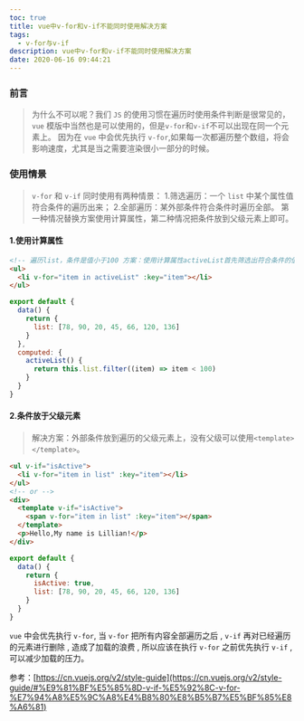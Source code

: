 ```yaml
---
toc: true
title: vue中v-for和v-if不能同时使用解决方案
tags:
  - v-for与v-if
description: vue中v-for和v-if不能同时使用解决方案
date: 2020-06-16 09:44:21
---
```


### 前言

> 为什么不可以呢？我们 `JS` 的使用习惯在遍历时使用条件判断是很常见的， `vue` 模版中当然也是可以使用的，但是`v-for`和`v-if`不可以出现在同一个元素上。
> 因为在 `vue` 中会优先执行 `v-for`,如果每一次都遍历整个数组，将会影响速度，尤其是当之需要渲染很小一部分的时候。

### 使用情景

> `v-for` 和 `v-if` 同时使用有两种情景： 1.筛选遍历：一个 `list` 中某个属性值符合条件的遍历出来； 2.全部遍历：某外部条件符合条件时遍历全部。
> 第一种情况替换方案使用计算属性，第二种情况把条件放到父级元素上即可。

<!--more-->

#### 1.使用计算属性

```html
<!-- 遍历list，条件是值小于100 方案：使用计算属性activeList首先筛选出符合条件的值再直接遍历 -->
<ul>
  <li v-for="item in activeList" :key="item"></li>
</ul>
```

```js
export default {
  data() {
    return {
      list: [78, 90, 20, 45, 66, 120, 136]
    }
  },
  computed: {
    activeList() {
      return this.list.filter((item) => item < 100)
    }
  }
}
```

#### 2.条件放于父级元素

> 解决方案：外部条件放到遍历的父级元素上，没有父级可以使用`<template></template>`。

```html
<ul v-if="isActive">
  <li v-for="item in list" :key="item"></li>
</ul>
<!-- or -->
<div>
  <template v-if="isActive">
    <span v-for="item in list" :key="item"></span>
  </template>
  <p>Hello,My name is Lillian!</p>
</div>
```

```js
export default {
  data() {
    return {
      isActive: true,
      list: [78, 90, 20, 45, 66, 120, 136]
    }
  }
}
```

`vue` 中会优先执行 `v-for`, 当 `v-for` 把所有内容全部遍历之后 , `v-if` 再对已经遍历的元素进行删除 , 造成了加载的浪费 , 所以应该在执行 `v-for` 之前优先执行 `v-if` , 可以减少加载的压力。

参考：[https://cn.vuejs.org/v2/style-guide](https://cn.vuejs.org/v2/style-guide/#%E9%81%BF%E5%85%8D-v-if-%E5%92%8C-v-for-%E7%94%A8%E5%9C%A8%E4%B8%80%E8%B5%B7%E5%BF%85%E8%A6%81)
